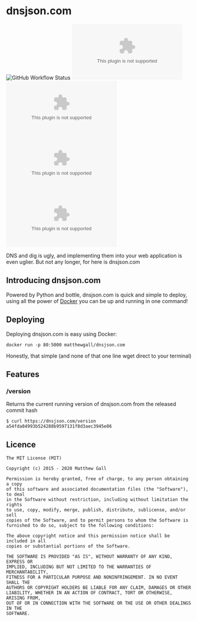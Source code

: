 # dnsjson.com


![GitHub Workflow Status](https://img.shields.io/github/workflow/status/matthewgall/dnsjson.com/build?color=db422a&logoColor=FFFFFF&style=for-the-badge)
![Docker Pulls](https://img.shields.io/docker/pulls/matthewgall/dnsjson.com?color=db422a&logoColor=2a6bdb&style=for-the-badge)
![Docker Image Size (latest by date)](https://img.shields.io/docker/image-size/matthewgall/dnsjson.com?color=db422a&logoColor=2a6bdb&style=for-the-badge)
![Docker Stars](https://img.shields.io/docker/stars/matthewgall/dnsjson.com?color=db422a&logoColor=2a6bdb&style=for-the-badge)
![Docker Image Version (latest by date)](https://img.shields.io/docker/v/matthewgall/dnsjson.com?color=db422a&logoColor=2a6bdb&style=for-the-badge)

DNS and dig is ugly, and implementing them into your web application is even uglier. But not any longer, for here is dnsjson.com

## Introducing dnsjson.com
Powered by Python and bottle, dnsjson.com is quick and simple to deploy, using all the power of [Docker](https://docker.io) you can be up and running in one command!

## Deploying
Deploying dnsjson.com is easy using Docker:

    docker run -p 80:5000 matthewgall/dnsjson.com

Honestly, that simple (and none of that one line wget direct to your terminal)

## Features

### /version
Returns the current running version of dnsjson.com from the released commit hash

    $ curl https://dnsjson.com/version
    a54fda84993b524288b9597131f8d3aec3945e06


## Licence

    The MIT License (MIT)

    Copyright (c) 2015 - 2020 Matthew Gall

    Permission is hereby granted, free of charge, to any person obtaining a copy
    of this software and associated documentation files (the "Software"), to deal
    in the Software without restriction, including without limitation the rights
    to use, copy, modify, merge, publish, distribute, sublicense, and/or sell
    copies of the Software, and to permit persons to whom the Software is
    furnished to do so, subject to the following conditions:

    The above copyright notice and this permission notice shall be included in all
    copies or substantial portions of the Software.

    THE SOFTWARE IS PROVIDED "AS IS", WITHOUT WARRANTY OF ANY KIND, EXPRESS OR
    IMPLIED, INCLUDING BUT NOT LIMITED TO THE WARRANTIES OF MERCHANTABILITY,
    FITNESS FOR A PARTICULAR PURPOSE AND NONINFRINGEMENT. IN NO EVENT SHALL THE
    AUTHORS OR COPYRIGHT HOLDERS BE LIABLE FOR ANY CLAIM, DAMAGES OR OTHER
    LIABILITY, WHETHER IN AN ACTION OF CONTRACT, TORT OR OTHERWISE, ARISING FROM,
    OUT OF OR IN CONNECTION WITH THE SOFTWARE OR THE USE OR OTHER DEALINGS IN THE
    SOFTWARE.